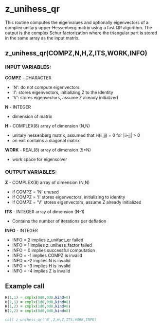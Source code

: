 # z_unihess_qr #

This routine computes the eigenvalues and optionally eigenvectors of a 
complex unitary upper-Hessenberg matrix using a fast QR algorithm. The output is the complex Schur factorization where the triangular part is stored in the same array as the input matrix.

## z_unihess_qr(COMPZ,N,H,Z,ITS,WORK,INFO) ##

### INPUT VARIABLES: ###

__COMPZ__ - CHARACTER
 - 'N': do not compute eigenvectors
 - 'I': stores eigenvectors, initializing Z to the identity
 - 'V': stores eigenvectors, assume Z already initialized

__N__ - INTEGER
 - dimension of matrix

__H__ - COMPLEX(8) array of dimension (N,N)
 - unitary hessenberg matrix, assumed that H(ii,jj) = 0 for |ii-jj| > 0
 - on exit contains a diagonal matrix  

__WORK__ - REAL(8) array of dimension (5*N)
 - work space for eigensolver

### OUTPUT VARIABLES: ###

__Z__ - COMPLEX(8) array of dimension (N,N)
 - if COMPZ = 'N' unused
 - if COMPZ = 'I' stores eigenvectors, initializing to identity 
 - if COMPZ = 'V' stores eigenvectors, assume Z already initialized

__ITS__ - INTEGER array of dimension (N-1)
 - Contains the number of iterations per deflation

__INFO__ - INTEGER
 - INFO = 2 implies z_unifact_qr failed
 - INFO = 1 implies z_unihess_factor failed
 - INFO = 0 implies successful computation
 - INFO = -1 implies COMPZ is invalid
 - INFO = -2 implies N is invalid
 - INFO = -3 implies H is invalid
 - INFO = -4 implies Z is invalid

## Example call ##
```fortran
H(1,1) = cmplx(0d0,0d0,kind=8)
H(2,1) = cmplx(1d0,0d0,kind=8)
H(1,2) = cmplx(1d0,0d0,kind=8)
H(2,2) = cmplx(0d0,0d0,kind=8)

call z_unihess_qr('N',2,H,Z,ITS,WORK,INFO)
```
